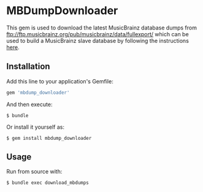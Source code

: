 # MBDumpDownloader

This gem is used to download the latest MusicBrainz database dumps from ftp://ftp.musicbrainz.org/pub/musicbrainz/data/fullexport/ which can be used to build a MusicBrainz slave database by following the instructions [here](https://github.com/metabrainz/musicbrainz-server/blob/master/INSTALL.md).

## Installation

Add this line to your application's Gemfile:

```ruby
gem 'mbdump_downloader'
```

And then execute:

    $ bundle

Or install it yourself as:

    $ gem install mbdump_downloader

## Usage

Run from source with:

    $ bundle exec download_mbdumps
